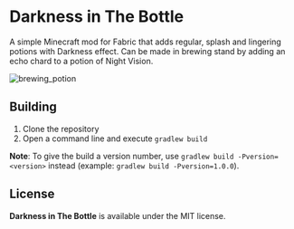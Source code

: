 # Darkness in The Bottle

A simple Minecraft mod for Fabric that adds regular, splash and lingering potions with Darkness effect.
Can be made in brewing stand by adding an echo chard to a potion of Night Vision.

![brewing_potion](https://us-east-1.tixte.net/uploads/syberiak.is-from.space/potion_of_darkness.gif)

## Building

1. Clone the repository
69. Open a command line and execute `gradlew build`

**Note**: To give the build a version number, use `gradlew build -Pversion=<version>` instead (example: `gradlew build -Pversion=1.0.0`).

## License

**Darkness in The Bottle** is available under the MIT license.
